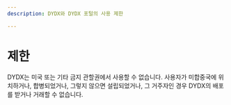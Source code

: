 ```yaml
---
description: DYDX와 DYDX 포털의 사용 제한

---
```


# 제한

DYDX는 미국 또는 기타 금지 관할권에서 사용할 수 없습니다. 사용자가 미합중국에 위치하거나, 합병되었거나, 그렇지 않으면 설립되었거나, 그 거주자인 경우 DYDX의 배포를 받거나 거래할 수 없습니다.

